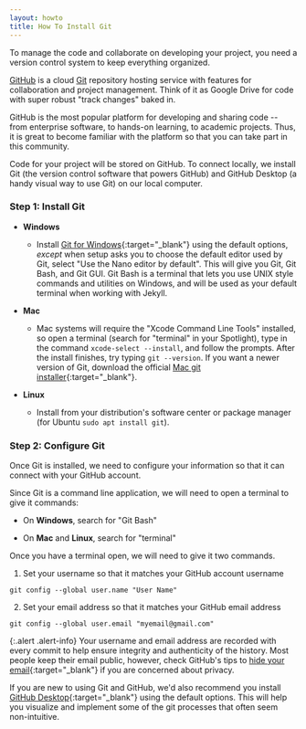 ```yaml
---
layout: howto
title: How To Install Git
---
```


To manage the code and collaborate on developing your project, you need a version control system to keep everything organized. 

[GitHub](https://github.com/) is a cloud [Git](https://git-scm.com/) repository hosting service with features for collaboration and project management.
Think of it as Google Drive for code with super robust "track changes" baked in.

GitHub is the most popular platform for developing and sharing code -- from enterprise software, to hands-on learning, to academic projects.
Thus, it is great to become familiar with the platform so that you can take part in this community.

Code for your project will be stored on GitHub. 
To connect locally, we install Git (the version control software that powers GitHub) and GitHub Desktop (a handy visual way to use Git) on our local computer.

### Step 1: Install Git
- **Windows**
  - Install [Git for Windows](https://git-scm.com/downloads){:target="_blank"} using the default options, *except* when setup asks you to choose the default editor used by Git, select "Use the Nano editor by default". This will give you Git, Git Bash, and Git GUI. Git Bash is a terminal that lets you use UNIX style commands and utilities on Windows, and will be used as your default terminal when working with Jekyll.

- **Mac**
  - Mac systems will require the "Xcode Command Line Tools" installed, so open a terminal (search for "terminal" in your Spotlight), type in the command `xcode-select --install`, and follow the prompts. After the install finishes, try typing `git --version`. If you want a newer version of Git, download the official [Mac git installer](https://git-scm.com/downloads){:target="_blank"}.

- **Linux**
  - Install from your distribution's software center or package manager (for Ubuntu `sudo apt install git`).

### Step 2: Configure Git

Once Git is installed, we need to configure your information so that it can connect with your GitHub account.

Since Git is a command line application, we will need to open a terminal to give it commands: 
- On **Windows**, search for "Git Bash" 

- On **Mac** and **Linux**, search for "terminal"

Once you have a terminal open, we will need to give it two commands.

1. Set your username so that it matches your GitHub account username

`git config --global user.name "User Name"`

2. Set your email address so that it matches your GitHub email address

`git config --global user.email "myemail@gmail.com"`

{:.alert .alert-info}
Your username and email address are recorded with every commit to help ensure integrity and authenticity of the history. Most people keep their email public, however, check GitHub's tips to [hide your email](https://help.github.com/articles/about-commit-email-addresses/){:target="_blank"} if you are concerned about privacy.

If you are new to using Git and GitHub, we'd also recommend you install [GitHub Desktop](https://desktop.github.com/){:target="_blank"} using the default options. This will help you visualize and implement some of the git processes that often seem non-intuitive. 
